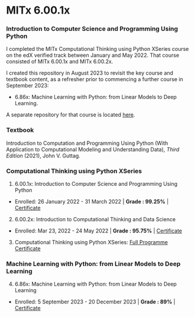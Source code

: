 # MITx 6.00.1x

### Introduction to Computer Science and Programming Using Python

I completed the MITx Computational Thinking using Python XSeries course on the edX verified track between January and May 2022. That course consisted of MITx 6.00.1x and MITx 6.00.2x.

I created this repository in August 2023 to revisit the key course and textbook content, as a refresher prior to commencing a further course in September 2023:

- 6.86x: Machine Learning with Python: from Linear Models to Deep Learning.

A separate repository for that course is located [here](https://github.com/essteer/mit-686x).

### Textbook

Introduction to Computation and Programming Using Python (With Application to Computational Modeling and Understanding Data), _Third Edition_ (2021), John V. Guttag.

### Computational Thinking using Python XSeries

1. 6.00.1x: Introduction to Computer Science and Programming Using Python

- Enrolled: 26 January 2022 - 31 March 2022 | **Grade : 99.25%** | [Certificate](https://courses.edx.org/certificates/b6a8c27d659645b698c39ee258859c6f?_gl=1*1sfr5jg*_ga*MTc2ODAzMjczOS4xNjkyNTEzODMz*_ga_D3KS4KMDT0*MTY5MzE5MDg0NS41MC4xLjE2OTMxOTA4NzAuMzUuMC4w)

2. 6.00.2x: Introduction to Computational Thinking and Data Science

- Enrolled: Mar 23, 2022 - 24 May 2022 | **Grade : 95.75%** | [Certificate](https://courses.edx.org/certificates/36e192924e324a7a87f40b52c186e945?_gl=1*15yotk7*_ga*MTc2ODAzMjczOS4xNjkyNTEzODMz*_ga_D3KS4KMDT0*MTY5MzE5MDg0NS41MC4xLjE2OTMxOTEzMjQuNjAuMC4w)

3. Computational Thinking using Python XSeries: [Full Programme Certificate](https://credentials.edx.org/credentials/3c225e647ce84efe9b3a79122a075367/)

### Machine Learning with Python: from Linear Models to Deep Learning

4. 6.86x: Machine Learning with Python: from Linear Models to Deep Learning

- Enrolled: 5 September 2023 - 20 December 2023 | **Grade : 89%** | [Certificate](https://courses.edx.org/certificates/79e97a2c2fc54702b029666e2e091ee1)
